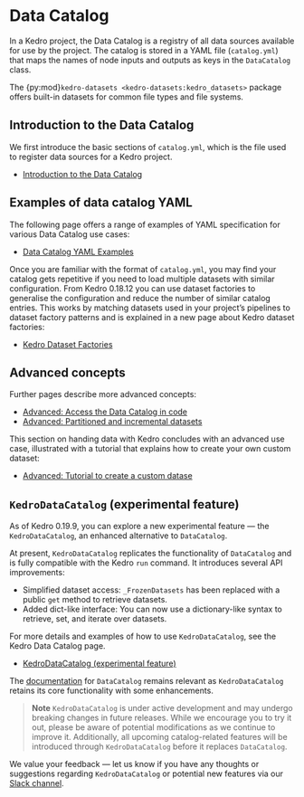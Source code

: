 
# Data Catalog

In a Kedro project, the Data Catalog is a registry of all data sources available for use by the project. The catalog is stored in a YAML file (`catalog.yml`) that maps the names of node inputs and outputs as keys in the `DataCatalog` class.

The {py:mod}`kedro-datasets <kedro-datasets:kedro_datasets>` package offers built-in datasets for common file types and file systems.

## Introduction to the Data Catalog

We first introduce the basic sections of `catalog.yml`, which is the file used to register data sources for a Kedro project.

- [Introduction to the Data Catalog](data_catalog.md)

## Examples of data catalog YAML

The following page offers a range of examples of YAML specification for various Data Catalog use cases:

- [Data Catalog YAML Examples](data_catalog_yaml_examples.md)

Once you are familiar with the format of `catalog.yml`, you may find your catalog gets repetitive if you need to load multiple datasets with similar configuration. From Kedro 0.18.12 you can use dataset factories to generalise the configuration and reduce the number of similar catalog entries. This works by matching datasets used in your project’s pipelines to dataset factory patterns and is explained in a new page about Kedro dataset factories:

- [Kedro Dataset Factories](kedro_dataset_factories.md)


## Advanced concepts
Further pages describe more advanced concepts:

- [Advanced: Access the Data Catalog in code](advanced_data_catalog_usage.md)
- [Advanced: Partitioned and incremental datasets](partitioned_and_incremental_datasets.md)

This section on handing data with Kedro concludes with an advanced use case, illustrated with a tutorial that explains how to create your own custom dataset:

- [Advanced: Tutorial to create a custom datase](../extend/how_to_create_a_custom_dataset.md)

## `KedroDataCatalog` (experimental feature)

As of Kedro 0.19.9, you can explore a new experimental feature — the `KedroDataCatalog`, an enhanced alternative to `DataCatalog`.

At present, `KedroDataCatalog` replicates the functionality of `DataCatalog` and is fully compatible with the Kedro `run` command. It introduces several API improvements:
* Simplified dataset access: `_FrozenDatasets` has been replaced with a public `get` method to retrieve datasets.
* Added dict-like interface: You can now use a dictionary-like syntax to retrieve, set, and iterate over datasets.

For more details and examples of how to use `KedroDataCatalog`, see the Kedro Data Catalog page.

- [KedroDataCatalog (experimental feature)](kedro_data_catalog.md)

The [documentation](./data_catalog.md) for `DataCatalog` remains relevant as `KedroDataCatalog` retains its core functionality with some enhancements.

> **Note**
> `KedroDataCatalog` is under active development and may undergo breaking changes in future releases. While we encourage you to try it out, please be aware of potential modifications as we continue to improve it. Additionally, all upcoming catalog-related features will be introduced through `KedroDataCatalog` before it replaces `DataCatalog`.

We value your feedback — let us know if you have any thoughts or suggestions regarding `KedroDataCatalog` or potential new features via our [Slack channel](https://kedro-org.slack.com).
